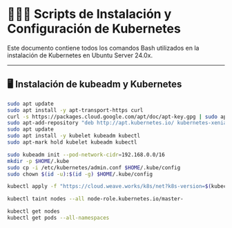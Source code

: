 # 🧑🏽‍💻 Scripts de Instalación y Configuración de Kubernetes

Este documento contiene todos los comandos Bash utilizados en la instalación de Kubernetes en Ubuntu Server 24.0x.

---

## 🖥️ Instalación de kubeadm y Kubernetes
```bash
sudo apt update
sudo apt install -y apt-transport-https curl
curl -s https://packages.cloud.google.com/apt/doc/apt-key.gpg | sudo apt-key add -
sudo apt-add-repository "deb http://apt.kubernetes.io/ kubernetes-xenial main"
sudo apt update
sudo apt install -y kubelet kubeadm kubectl
sudo apt-mark hold kubelet kubeadm kubectl

sudo kubeadm init --pod-network-cidr=192.168.0.0/16
mkdir -p $HOME/.kube
sudo cp -i /etc/kubernetes/admin.conf $HOME/.kube/config
sudo chown $(id -u):$(id -g) $HOME/.kube/config

kubectl apply -f "https://cloud.weave.works/k8s/net?k8s-version=$(kubectl version | base64 | tr -d '\n')"

kubectl taint nodes --all node-role.kubernetes.io/master-

kubectl get nodes
kubectl get pods --all-namespaces
